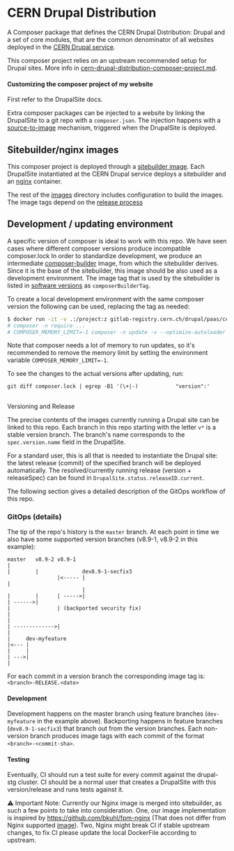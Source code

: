 # CERN Drupal Distribution

A Composer package that defines the CERN Drupal Distribution: Drupal and a set of core modules,
that are the common denominator of all websites deployed in the [CERN Drupal service](https://drupal.cern.ch).

This composer project relies on an upstream recommended setup for Drupal sites.
More info in [cern-drupal-distribution-composer-project.md](cern-drupal-distribution-composer-project.md).

#### Customizing the composer project of my website

First refer to the DrupalSite docs.

Extra composer packages can be injected to a website by linking the DrupalSite to a git repo with a `composer.json`.
The injection happens with a [source-to-image](images/s2i) mechanism, triggered when the DrupalSite is deployed.

## Sitebuilder/nginx images

This composer project is deployed through a [sitebuilder image](images/Dockerfile-sitebuilder).
Each DrupalSite instantiated at the CERN Drupal service deploys a sitebuilder and an [nginx](images/nginx/Dockerfile) container.

The rest of the [images](images) directory includes configuration to build the images.
The image tags depend on the [release process](#release)

## Development / updating environment

A specific version of composer is ideal to work with this repo. We have seen cases where different composer versions produce incompatible composer.lock
In order to standardize development, we produce an intermediate [composer-builder](images/Dockerfile-composerbuilder) image, from which the sitebuilder derives.
Since it is the base of the sitebuilder, this image should be also used as a development environment.
The image tag that is used by the sitebuilder is listed in [software versions](images/softwareVersions) as `composerBuilderTag`.

To create a local development environment with the same composer version the following can be used, replacing the tag as needed:

```bash
$ docker run -it -v .:/project:z gitlab-registry.cern.ch/drupal/paas/cern-drupal-distribution/composer-builder:v9.3-1-RELEASE-2022.03.10T15-05-23Z
# composer -n require ...
# COMPOSER_MEMORY_LIMIT=-1 composer -n update -v --optimize-autoloader --with-all-dependencies
```

Note that composer needs a lot of memory to run updates, so it's recommended to remove the memory limit
by setting the environment variable `COMPOSER_MEMORY_LIMIT=-1`.

To see the changes to the actual versions after updating, run:
```
git diff composer.lock | egrep -B1 '(\+|-)            "version":'
```

## <h2 id="release"></h2> Versioning and Release

The precise contents of the images currently running a Drupal site can be linked to this repo.
Each branch in this repo starting with the letter `v*` is a stable version branch.
The branch's name corresponds to the `spec.version.name` field in the DrupalSite.

For a standard user, this is all that is needed to instantiate the Drupal site: the latest release (commit)
of the specified branch will be deployed automatically.
The resolved/currently running release (version + releaseSpec) can be found in `DrupalSite.status.releaseID.current`.

The following section gives a detailed description of the GitOps workflow of this repo.

### GitOps (details)

The tip of the repo's history is the `master` branch.
At each point in time we also have some supported version branches (v8.9-1, v8.9-2 in this example):

```
master   v8.9-2 v8.9-1
|
|        |              dev8.9-1-secfix3
                |<----- |
|
                        |
|        |      | ----->|
| ------>|
|               | (backported security fix)
|
|
| ------------->|
|
|     dev-myfeature
|<--- |
|     |
| --->|
|
```

For each commit in a version branch the corresponding image tag is: `<branch>-RELEASE.<date>`

#### Development

Development happens on the master branch using feature branches (`dev-myfeature` in the example above).
Backporting happens in feature branches (`dev8.9-1-secfix3`) that branch out from the version branches.
Each non-version branch produces image tags with each commit of the format `<branch>-<commit-sha>`.

#### Testing

Eventually, CI should run a test suite for every commit against the drupal-stg cluster.
CI should be a normal user that creates a DrupalSite with this version/release and runs tests against it.

 ⚠️  Important Note:
 Currently our Nginx image is merged into sitebuilder, as such a few points to
 take into consideration.
 One, our image implementation is inspired by https://github.com/bkuhl/fpm-nginx (That does not differ from Nginx supported [image](https://github.com/nginxinc/docker-nginx/blob/master/stable/alpine/Dockerfile)).
 Two, Nginx might break CI if stable upstream changes, to fix CI please update the local DockerFile according to upstream.

